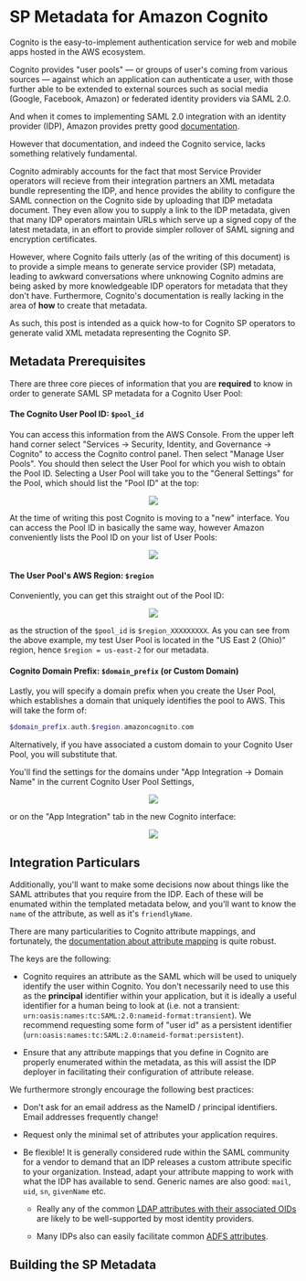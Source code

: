 # SP Metadata for Amazon Cognito

Cognito is the easy-to-implement authentication service for web and mobile apps hosted in the AWS ecosystem. 

Cognito provides "user pools" &mdash; or groups of user's coming from various sources &mdash; against which an application can authenticate a user, with those further able to be extended to external sources such as social media (Google, Facebook, Amazon) or federated identity providers via SAML 2.0.

And when it comes to implementing SAML 2.0 integration with an identity provider (IDP), Amazon provides pretty good [documentation](https://docs.aws.amazon.com/cognito/latest/developerguide/cognito-user-pools-managing-saml-idp-console.html). 

However that documentation, and indeed the Cognito service, lacks something relatively fundamental.

Cognito admirably accounts for the fact that most Service Provider operators will recieve from their integration partners an XML metadata bundle representing the IDP, and hence provides the ability to configure the SAML connection on the Cognito side by uploading that IDP metadata document. They even allow you to supply a link to the IDP metadata, given that many IDP operators maintain URLs which serve up a signed copy of the latest metadata, in an effort to provide simpler rollover of SAML signing and encryption certificates.

However, where Cognito fails utterly (as of the writing of this document) is to provide a simple means to generate service provider (SP) metadata, leading to awkward conversations where unknowing Cognito admins are being asked by more knowledgeable IDP operators for metadata that they don't have. Furthermore, Cognito's documentation is really lacking in the area of **how** to create that metadata.

As such, this post is intended as a quick how-to for Cognito SP operators to generate valid XML metadata representing the Cognito SP.

## Metadata Prerequisites

There are three core pieces of information that you are **required** to know in order to generate SAML SP metadata for a Cognito User Pool:

#### The Cognito User Pool ID: `$pool_id`

You can access this information from the AWS Console. From the upper left hand corner select "Services -> Security, Identity, and Governance -> Cognito" to access the Cognito control panel. Then select "Manage User Pools". You should then select the User Pool for which you wish to obtain the Pool ID. Selecting a User Pool will take you to the "General Settings" for the Pool, which should list the "Pool ID" at the top:

<p align="center">
    <img src="https://idmengineering.com/resources/docimages/vS8GDeW.png">
</p>

At the time of writing this post Cognito is moving to a "new" interface. You can access the Pool ID in basically the same way, however Amazon conveniently lists the Pool ID on your list of User Pools:

<p align="center">
    <img src="https://idmengineering.com/resources/docimages/2NzzjlM.png">
</p>

#### The User Pool's AWS Region: `$region`

Conveniently, you can get this straight out of the Pool ID: 

<p align="center">
    <img src="https://i.imgur.com/PSMFHmH.png">
</p>

as the struction of the `$pool_id` is `$region_XXXXXXXXX`. As you can see from the above example, my test User Pool is located in the "US East 2 (Ohio)" region, hence `$region = us-east-2` for our metadata.

#### Cognito Domain Prefix: `$domain_prefix` (or Custom Domain)

Lastly, you will specify a domain prefix when you create the User Pool, which establishes a domain that uniquely identifies the pool to AWS. This will take the form of:

```php
$domain_prefix.auth.$region.amazoncognito.com
```

Alternatively, if you have associated a custom domain to your Cognito User Pool, you will substitute that.

You'll find the settings for the domains under "App Integration -> Domain Name" in the current Cognito User Pool Settings, 

<p align="center">
    <img src="https://i.imgur.com/IfKzzDX.png">
</p>

or on the "App Integration" tab in the new Cognito interface:

<p align="center">
    <img src="https://idmengineering.com/resources/docimages/gxYdKjd.png">
</p>

## Integration Particulars

Additionally, you'll want to make some decisions now about things like the SAML attributes that you require from the IDP. Each of these will be enumated within the templated metadata below, and you'll want to know the `name` of the attribute, as well as it's `friendlyName`.

There are many particularities to Cognito attribute mappings, and fortunately, the [documentation about attribute mapping](https://docs.aws.amazon.com/cognito/latest/developerguide/cognito-user-pools-specifying-attribute-mapping.html) is quite robust. 

The keys are the following:

- Cognito requires an attribute as the SAML <NameID> which will be used to uniquely identify the user within Cognito. You don't necessarily need to use this as the **principal** identifier within your application, but it is ideally a useful identifier for a human being to look at (i.e. not a transient: `urn:oasis:names:tc:SAML:2.0:nameid-format:transient`). We recommend requesting some form of "user id" as a persistent identifier (`urn:oasis:names:tc:SAML:2.0:nameid-format:persistent`).

- Ensure that any attribute mappings that you define in Cognito are properly enumerated within the metadata, as this will assist the IDP deployer in facilitating their configuration of attribute release.

We furthermore strongly encourage the following best practices:

- Don't ask for an email address as the NameID / principal identifiers. Email addresses frequently change!

- Request only the minimal set of attributes your application requires.

- Be flexible! It is generally considered rude within the SAML community for a vendor to demand that an IDP releases a custom attribute specific to your organization. Instead, adapt your attribute mapping to work with what the IDP has available to send. Generic names are also good: `mail`, `uid`, `sn`, `givenName` etc. 

  - Really any of the common [LDAP attributes with their associated OIDs](https://ldap.com/ldap-oid-reference-guide/) are likely to be well-supported by most identity providers.

  - Many IDPs also can easily facilitate common [ADFS attributes](http://docs.oasis-open.org/imi/identity/v1.0/os/identity-1.0-spec-os.html#_Toc229451870).

## Building the SP Metadata
